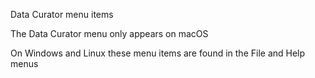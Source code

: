 Data Curator menu items

The Data Curator menu only appears on macOS

On Windows and Linux these menu items are found in the File and Help menus
